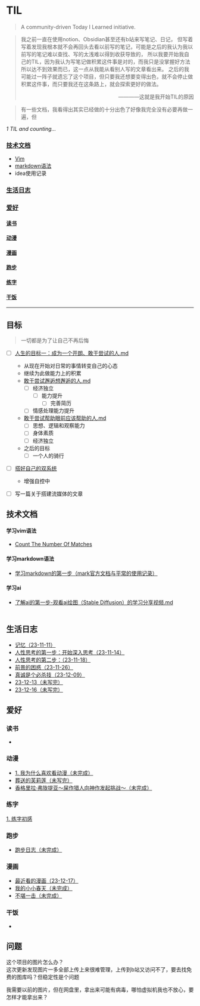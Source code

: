 # TIL

> A community-driven Today I Learned initiative.

> 我之前一直在使用notion、Obsidian甚至还有b站来写笔记、日记，
> 但写着写着发现我根本就不会再回头去看以前写的笔记，可能是之后的我认为我以前写的笔记难以查找、写的太浅难以得到收获导致的，
> 所以我要开始我自己的TIL，因为我认为写笔记做积累这件事是对的，而我只是没掌握好方法所以达不到效果而已，这一点从我能从看别人写的文章看出来。
> 之后的我可能过一阵子就遗忘了这个项目，但只要我还想要变得出色，就不会停止做积累这件事，而只要我还在这条路上，就会探索更好的做法。
> <p align="right">————这就是我开始TIL的原因</p>

> 有一些文档，我看得出其实已经做的十分出色了好像我完全没有必要再做一遍，但

_1 TIL and counting..._


### [技术文档](#技术文档)

- [Vim](#vim)
- [markdown语法](#学习markdown语法)
- idea使用记录

### [生活日志](#生活日志)


### [爱好](#爱好)
#### [读书](#读书)
#### [动漫](#动漫)
#### [漫画](#漫画)
#### [跑步](#跑步)
#### [练字](#练字)
#### [干饭](#干饭)

***

##  目标
> 一切都是为了让自己不再后悔
- [ ] [人生的目标一：成为一个开朗、敢于尝试的人.md](目标/人生的目标一：成为一个开朗、敢于尝试的人.md)
  - 从现在开始对日常的事情转变自己的心态
  - 继续为此做能力上的积累
  - [敢于尝试邂逅想邂逅的人.md](目标/敢于尝试邂逅想邂逅的人.md)
    - [ ] 经济独立
      - [ ] 能力提升
        - [ ] 完善简历
    - [ ] 情感处理能力提升
  - [敢于尝试帮助眼前应该帮助的人.md](目标/敢于尝试帮助眼前应该帮助的人.md)
    - [ ] 思想、逻辑和观察能力
    - [ ] 身体素质
    - [ ] 经济独立
  - 之后的目标
    - [ ] 一个人的骑行
    
- [ ] [搭好自己的双系统](目标/搭好自己的双系统（未写完）.md)
    - 增强自控中
- [ ] 写一篇关于搭建流媒体的文章


## 技术文档

#### 学习vim语法
- [Count The Number Of Matches](技术文档/vim/count-the-number-of-matches.md)

#### 学习markdown语法  
- [学习markdown的第一步（mark官方文档与平常的使用记录）](技术文档/markdown/学习markdown的第一步（mark官方文档与平常的使用记录）.md)

#### 学习ai 
- [了解ai的第一步-观看ai绘图（Stable Diffusion）的学习分享视频.md](技术文档/ai/了解ai的第一步-观看ai绘图（StableDiffusion）的学习分享视频.md)
<br><br>

## 生活日志
- [记忆（23-11-11）](生活日志/23-11-11（记忆）.md)
- [人性思考的第一步：开始深入思考（23-11-14）](生活日志/23-11-14（人性思考的第一步：开始深入思考）.md)
- [人性思考的第二步：（23-11-18）](生活日志/23-11-18（人性思考的第二步：）.md)
- [前景的困惑（23-11-26）](生活日志/23-11-26（前景的困惑）.md)
- [真诚是个必杀技（23-12-09）](生活日志/23-12-09（真诚是个必杀技）.md)
- [23-12-13（未写完）](生活日志/23-12-13（未写完）.md)
- [23-12-16（未写完）](生活日志/23-12-16（未写完）.md)


## 爱好

### 读书
- []()


### 动漫
- [1. 我为什么喜欢看动漫（未完成）](爱好/动漫/1.我为什么喜欢看动漫（未完成）.md)
- [葬送的芙莉莲（未写完）](爱好/动漫/葬送的芙莉莲（未写完）.md)
- [香格里拉·弗陇提亚～屎作猎人向神作发起挑战～（未完成）](爱好/动漫/香格里拉·弗陇提亚～屎作猎人向神作发起挑战～（未完成）.md)


### 练字
[1. 练字初感](爱好/练字/1.练字初感.md)


### 跑步
- [跑步日志（未完成）](爱好/跑步/跑步日志（未完成）.md)

### 漫画
- [最近看的漫画（23-12-17）](爱好/漫画/最近看的漫画（23-12-17）.md)
- [我的小小春天（未完成）](爱好/漫画/我的小小春天（未完成）.md)
- [不堪一击（未完成）](爱好/漫画/不堪一击（未完成）.md)


### 干饭
- []()



## 问题

这个项目的图片怎么办？<br/>
这次更新发现图片一多全部上传上来很难管理，上传到b站又访问不了，要去找免费的图库吗？但稳定性是个问题

我需要以前的图片，但在网盘里，拿出来可能有病毒，哪怕虚拟机我也不放心，要怎样才能拿出来？

  